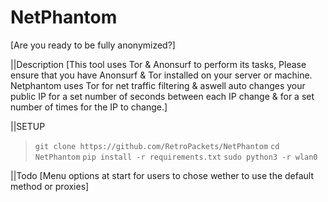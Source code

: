 # NetPhantom
[Are you ready to be fully anonymized?]

||Description
[This tool uses Tor & Anonsurf to perform its tasks, Please ensure that you have Anonsurf & Tor installed on your server or machine. Netphantom uses Tor for net traffic filtering & aswell auto changes your public IP for a set number of seconds between each IP change & for a set number of times for the IP to change.]

||SETUP
> ```git clone https://github.com/RetroPackets/NetPhantom```
> ```cd NetPhantom```
> ```pip install -r requirements.txt```
> ```sudo python3 -r wlan0```

||Todo
[Menu options at start for users to chose wether to use the default method or proxies]
